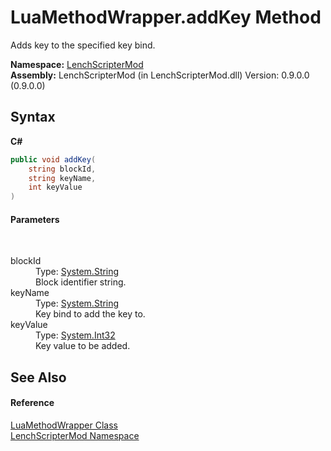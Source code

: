 # LuaMethodWrapper.addKey Method 
 

Adds key to the specified key bind.

**Namespace:**&nbsp;<a href="a4f653e6-9ab3-f6ff-6eb8-285c9b4fe052">LenchScripterMod</a><br />**Assembly:**&nbsp;LenchScripterMod (in LenchScripterMod.dll) Version: 0.9.0.0 (0.9.0.0)

## Syntax

**C#**<br />
``` C#
public void addKey(
	string blockId,
	string keyName,
	int keyValue
)
```


#### Parameters
&nbsp;<dl><dt>blockId</dt><dd>Type: <a href="http://msdn2.microsoft.com/en-us/library/s1wwdcbf" target="_blank">System.String</a><br />Block identifier string.</dd><dt>keyName</dt><dd>Type: <a href="http://msdn2.microsoft.com/en-us/library/s1wwdcbf" target="_blank">System.String</a><br />Key bind to add the key to.</dd><dt>keyValue</dt><dd>Type: <a href="http://msdn2.microsoft.com/en-us/library/td2s409d" target="_blank">System.Int32</a><br />Key value to be added.</dd></dl>

## See Also


#### Reference
<a href="351989df-271d-bd3b-e14f-8958d6a17f6f">LuaMethodWrapper Class</a><br /><a href="a4f653e6-9ab3-f6ff-6eb8-285c9b4fe052">LenchScripterMod Namespace</a><br />